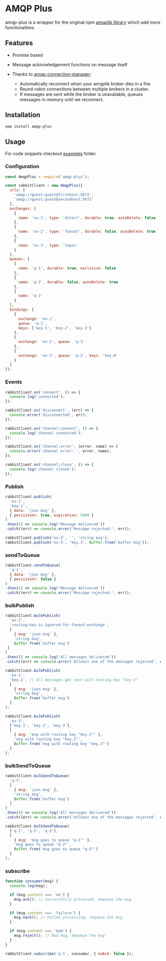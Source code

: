# AMQP Plus

amqp-plus is a wrapper for the original npm [amqplib library](https://www.npmjs.com/package/amqplib) which add more functionalities.

## Features

* Promise based
* Message acknowledgement functions on message itself
* Thanks to [amqp-connection-manager](https://www.npmjs.com/package/amqp-connection-manager):

  * Automatically reconnect when your amqplib broker dies in a fire.
  * Round-robin connections between multiple brokers in a cluster.
  * If messages are sent while the broker is unavailable, queues messages in memory until we reconnect.

## Installation

```sh
npm install amqp-plus
```

## Usage
For code snippets checkout [examples](./examples) folder.

### Configuration

```js
const AmqpPlus = require('amqp-plus');

const rabbitClient = new AmqpPlus({
  urls: [
    'amqp://guest:guest@firsthost:5672',
    'amqp://guest:guest@secondhost:5672'
  ],
  exchanges: [
    {
      name: 'ex-1', type: 'direct', durable: true, autoDelete: false
    },
    {
      name: 'ex-2', type: 'fanout', durable: false, autoDelete: true
    },
    {
      name: 'ex-3', type: 'topic'
    }
  ],
  queues: [
    {
      name: 'q-1', durable: true, exclusive: false
    },
    {
      name: 'q-2', durable: false, autoDelete: true
    },
    {
      name: 'q-3'
    }
  ],
  bindings: [
    {
      exchange: 'ex-1',
      queue: 'q-1',
      keys: ['key-1', 'key-2', 'key-3']
    },
    {
      exchange: 'ex-2', queue: 'q-3'
    },
    {
      exchange: 'ex-3', queue: 'q-2', keys: 'key.#'
    }
  ]
});
```

### Events

```js
rabbitClient.on('connect', () => {
  console.log('connected');
});

rabbitClient.on('disconnect', (err) => {
  console.error('disconnected', err);
});

rabbitClient.on('channel:connect', () => {
  console.log('channel connected');
});

rabbitClient.on('channel:error', (error, name) => {
  console.error('channel error: ', error, name);
});

rabbitClient.on('channel:close', () => {
  console.log('channel closed');
});
```

### Publish

```js
rabbitClient.publish(
  'ex-1',
  'key-1',
  { data: 'json msg' },
  { persistent: true, expiration: 5000 }
)
.then(() => console.log('Message delivered'))
.catch((err) => console.error('Message rejected:', err));

rabbitClient.publish('ex-2', '', 'string msg');
rabbitClient.publish('ex-3', 'key.3', Buffer.from('buffer msg'));
```

### sendToQueue

```js
rabbitClient.sendToQueue(
  'q-1',
  { data: 'json msg' },
  { persistent: false }
)
.then(() => console.log('Message delivered'))
.catch((err) => console.error('Message rejected:', err));
```

### bulkPublish

```js
rabbitClient.bulkPublish(
  'ex-2',
  'routing-key-is-ignored-for-fanout-exchange',
  [
    { msg: 'json msg' },
    'string msg',
    Buffer.from('buffer msg')
 ]
)
.then(() => console.log('All messages delivered'))
.catch((err) => console.error('Atleast one of the messages rejected', err));

rabbitClient.bulkPublish(
  'ex-1',
  'key-2', // All messages get sent with routing key "key-2"
  [
    { msg: 'json msg' },
    'string msg',
    Buffer.from('buffer msg')
  ]
);

rabbitClient.bulkPublish(
  'ex-3',
  ['key.1', 'key.2', 'key.3'],
  [
    { msg: 'msg with routing key "key.1"' },
    'msg with routing key "key.2"',
    Buffer.from('msg with routing key "key.3"')
  ]
);
```

### bulkSendToQueue

```js
rabbitClient.bulkSendToQueue(
  'q-3', 
  [
    { msg: 'json msg' },
    'string msg',
    Buffer.from('buffer msg')
  ]
)
.then(() => console.log('All messages delivered'))
.catch((err) => console.error('Atleast one of the messages rejected', err));

rabbitClient.bulkSendToQueue(
  ['q-1', 'q-2', 'q-3'],
  [
    { msg: 'msg goes to queue "q-1"' },
    'msg goes to queue "q-2"',
    Buffer.from('msg goes to queue "q-3"')
  ]
);
```

### subscribe

```js
function consumer(msg) {
  console.log(msg);

  if (msg.content === 'ok') {
    msg.ack(); // Successfully processed, dequeue the msg
  }

  if (msg.content === 'failure') {
    msg.nack(); // Failed processing, requeue the msg
  }

  if (msg.content === 'bad') {
    msg.reject(); // Bad msg, dequeue the msg
  }
}

rabbitClient.subscribe('q-1', consumer, { noAck: false });
```